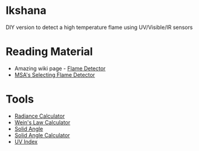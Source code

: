 # Ikshana
DIY version to detect a high temperature flame using UV/Visible/IR sensors

# Reading Material
* Amazing wiki page - [Flame Detector](https://en.wikipedia.org/wiki/Flame_detector)
* [MSA's Selecting Flame Detector](https://github.com/wcklyaditya/ikshana/blob/main/reading_material/07_2000.pdf)

# Tools
* [Radiance Calculator](https://astrogeology.usgs.gov/tools/thermal-radiance-calculator/)
* [Wein's Law Calculator](https://www.omnicalculator.com/physics/wiens-law)
* [Solid Angle](https://en.wikipedia.org/wiki/Solid_angle)
* [Solid Angle Calculator](https://rechneronline.de/winkel/solid-angle.php)
* [UV Index](https://en.wikipedia.org/wiki/Ultraviolet_index)

